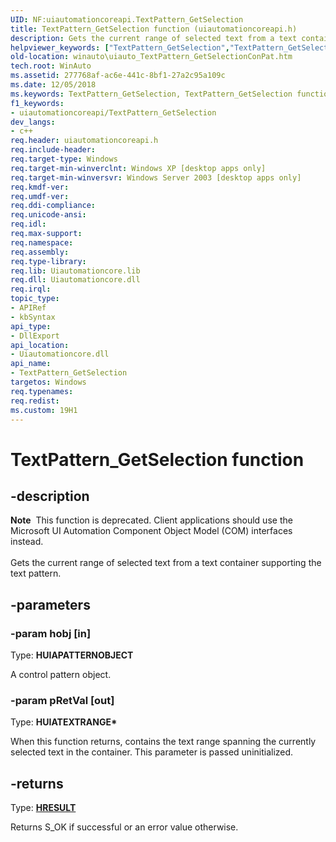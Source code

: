 ```yaml
---
UID: NF:uiautomationcoreapi.TextPattern_GetSelection
title: TextPattern_GetSelection function (uiautomationcoreapi.h)
description: Gets the current range of selected text from a text container supporting the text pattern.helpviewer_keywords: ["TextPattern_GetSelection","TextPattern_GetSelection function [Windows Accessibility]","uiauto.uiauto_TextPattern_GetSelectionConPat","uiauto_TextPattern_GetSelectionConPat","uiautomationcoreapi/TextPattern_GetSelection","winauto.uiauto_TextPattern_GetSelectionConPat"]
old-location: winauto\uiauto_TextPattern_GetSelectionConPat.htm
tech.root: WinAuto
ms.assetid: 277768af-ac6e-441c-8bf1-27a2c95a109c
ms.date: 12/05/2018
ms.keywords: TextPattern_GetSelection, TextPattern_GetSelection function [Windows Accessibility], uiauto.uiauto_TextPattern_GetSelectionConPat, uiauto_TextPattern_GetSelectionConPat, uiautomationcoreapi/TextPattern_GetSelection, winauto.uiauto_TextPattern_GetSelectionConPat
f1_keywords:
- uiautomationcoreapi/TextPattern_GetSelection
dev_langs:
- c++
req.header: uiautomationcoreapi.h
req.include-header: 
req.target-type: Windows
req.target-min-winverclnt: Windows XP [desktop apps only]
req.target-min-winversvr: Windows Server 2003 [desktop apps only]
req.kmdf-ver: 
req.umdf-ver: 
req.ddi-compliance: 
req.unicode-ansi: 
req.idl: 
req.max-support: 
req.namespace: 
req.assembly: 
req.type-library: 
req.lib: Uiautomationcore.lib
req.dll: Uiautomationcore.dll
req.irql: 
topic_type:
- APIRef
- kbSyntax
api_type:
- DllExport
api_location:
- Uiautomationcore.dll
api_name:
- TextPattern_GetSelection
targetos: Windows
req.typenames: 
req.redist: 
ms.custom: 19H1
---
```


# TextPattern_GetSelection function


## -description


<div class="alert"><b>Note</b>  This function is deprecated. Client applications should use the Microsoft UI Automation Component Object Model (COM) interfaces instead.</div><div> </div>Gets the current range of selected text from a text container supporting the text pattern.


## -parameters




### -param hobj [in]

Type: <b>HUIAPATTERNOBJECT</b>

A control pattern object.


### -param pRetVal [out]

Type: <b>HUIATEXTRANGE*</b>

When this function returns, contains 
				the text range spanning the currently selected text in the container. 
				This parameter is passed uninitialized.


## -returns



Type: <b><a href="https://docs.microsoft.com/windows/desktop/WinProg/windows-data-types">HRESULT</a></b>

Returns S_OK if successful or an error value otherwise.



